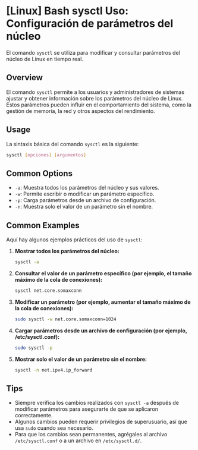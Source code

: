 # [Linux] Bash sysctl Uso: Configuración de parámetros del núcleo

El comando `sysctl` se utiliza para modificar y consultar parámetros del núcleo de Linux en tiempo real.

## Overview
El comando `sysctl` permite a los usuarios y administradores de sistemas ajustar y obtener información sobre los parámetros del núcleo de Linux. Estos parámetros pueden influir en el comportamiento del sistema, como la gestión de memoria, la red y otros aspectos del rendimiento.

## Usage
La sintaxis básica del comando `sysctl` es la siguiente:

```bash
sysctl [opciones] [argumentos]
```

## Common Options
- `-a`: Muestra todos los parámetros del núcleo y sus valores.
- `-w`: Permite escribir o modificar un parámetro específico.
- `-p`: Carga parámetros desde un archivo de configuración.
- `-n`: Muestra solo el valor de un parámetro sin el nombre.

## Common Examples
Aquí hay algunos ejemplos prácticos del uso de `sysctl`:

1. **Mostrar todos los parámetros del núcleo:**
   ```bash
   sysctl -a
   ```

2. **Consultar el valor de un parámetro específico (por ejemplo, el tamaño máximo de la cola de conexiones):**
   ```bash
   sysctl net.core.somaxconn
   ```

3. **Modificar un parámetro (por ejemplo, aumentar el tamaño máximo de la cola de conexiones):**
   ```bash
   sudo sysctl -w net.core.somaxconn=1024
   ```

4. **Cargar parámetros desde un archivo de configuración (por ejemplo, /etc/sysctl.conf):**
   ```bash
   sudo sysctl -p
   ```

5. **Mostrar solo el valor de un parámetro sin el nombre:**
   ```bash
   sysctl -n net.ipv4.ip_forward
   ```

## Tips
- Siempre verifica los cambios realizados con `sysctl -a` después de modificar parámetros para asegurarte de que se aplicaron correctamente.
- Algunos cambios pueden requerir privilegios de superusuario, así que usa `sudo` cuando sea necesario.
- Para que los cambios sean permanentes, agrégales al archivo `/etc/sysctl.conf` o a un archivo en `/etc/sysctl.d/`.